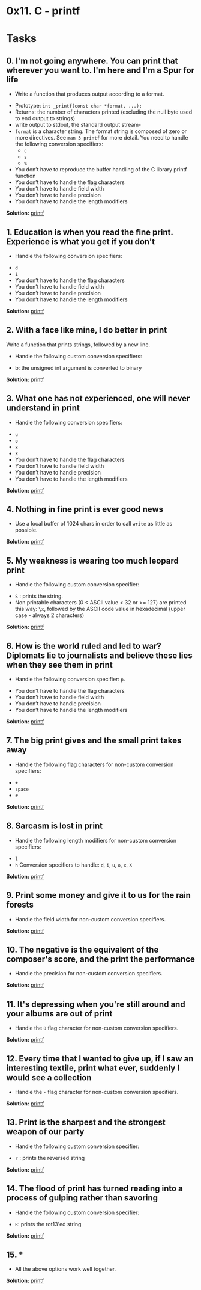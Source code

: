 # 0x11. C - printf

# Tasks

## 0. I'm not going anywhere. You can print that wherever you want to. I'm here and I'm a Spur for life

* Write a function that produces output according to a format.

- Prototype: `int _printf(const char *format, ...);`
- Returns: the number of characters printed (excluding the null byte used to end output to strings)
- write output to stdout, the standard output stream- 
- `format` is a character string. The format string is composed of zero or more directives. See `man 3 printf` for more detail. You need to handle the following conversion specifiers:
    - `c`
    - `s`
    - `%`
- You don’t have to reproduce the buffer handling of the C library printf function
- You don’t have to handle the flag characters
- You don’t have to handle field width
- You don’t have to handle precision
- You don’t have to handle the length modifiers

**Solution:** [printf](https://github.com/globalsmile/printf)

## 1. Education is when you read the fine print. Experience is what you get if you don't

* Handle the following conversion specifiers:

- `d`
- `i`
- You don’t have to handle the flag characters
- You don’t have to handle field width
- You don’t have to handle precision
- You don’t have to handle the length modifiers

**Solution:** [printf](https://github.com/globalsmile/printf)

## 2. With a face like mine, I do better in print

Write a function that prints strings, followed by a new line.

* Handle the following custom conversion specifiers:

- b: the unsigned int argument is converted to binary

**Solution:** [printf](https://github.com/globalsmile/printf)

## 3. What one has not experienced, one will never understand in print

* Handle the following conversion specifiers:

- `u`
- `o`
- `x`
- `X`
- You don’t have to handle the flag characters
- You don’t have to handle field width
- You don’t have to handle precision
- You don’t have to handle the length modifiers

**Solution:** [printf](https://github.com/globalsmile/printf)

## 4. Nothing in fine print is ever good news

* Use a local buffer of 1024 chars in order to call `write` as little as possible.

**Solution:** [printf](https://github.com/globalsmile/printf)

## 5. My weakness is wearing too much leopard print

* Handle the following custom conversion specifier:

- `S` : prints the string.
- Non printable characters (0 < ASCII value < 32 or >= 127) are printed this way: `\x`, followed by the ASCII code value in hexadecimal (upper case - always 2 characters)

**Solution:** [printf](https://github.com/globalsmile/printf)

## 6. How is the world ruled and led to war? Diplomats lie to journalists and believe these lies when they see them in print

* Handle the following conversion specifier: `p`.

- You don’t have to handle the flag characters
- You don’t have to handle field width
- You don’t have to handle precision
- You don’t have to handle the length modifiers

**Solution:** [printf](https://github.com/globalsmile/printf)

## 7. The big print gives and the small print takes away

* Handle the following flag characters for non-custom conversion specifiers:

- `+`
- `space`
- `#`

**Solution:** [printf](https://github.com/globalsmile/printf)

## 8. Sarcasm is lost in print

* Handle the following length modifiers for non-custom conversion specifiers:

- `l`
- `h`
Conversion specifiers to handle: `d`, `i`, `u`, `o`, `x`, `X`

**Solution:** [printf](https://github.com/globalsmile/printf)

## 9. Print some money and give it to us for the rain forests

* Handle the field width for non-custom conversion specifiers.

**Solution:** [printf](https://github.com/globalsmile/printf)

## 10. The negative is the equivalent of the composer's score, and the print the performance

* Handle the precision for non-custom conversion specifiers.

**Solution:** [printf](https://github.com/globalsmile/printf)

## 11. It's depressing when you're still around and your albums are out of print

* Handle the `0` flag character for non-custom conversion specifiers.

**Solution:** [printf](https://github.com/globalsmile/printf)

## 12. Every time that I wanted to give up, if I saw an interesting textile, print what ever, suddenly I would see a collection

* Handle the `-` flag character for non-custom conversion specifiers.

**Solution:** [printf](https://github.com/globalsmile/printf)

## 13. Print is the sharpest and the strongest weapon of our party

* Handle the following custom conversion specifier:

- `r` : prints the reversed string

**Solution:** [printf](https://github.com/globalsmile/printf)

## 14. The flood of print has turned reading into a process of gulping rather than savoring

* Handle the following custom conversion specifier:

- `R`: prints the rot13'ed string

**Solution:** [printf](https://github.com/globalsmile/printf)

## 15. *

* All the above options work well together.

**Solution:** [printf](https://github.com/globalsmile/printf)
